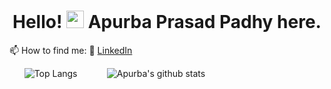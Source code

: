 <h1 align="center">Hello! <img src="https://media.giphy.com/media/hvRJCLFzcasrR4ia7z/giphy.gif" width="28"> Apurba Prasad Padhy here.</h1>


📫 How to find me: 
  :office: [LinkedIn](https://www.linkedin.com/in/apurba-prasad-padhy-7931ab179/)

<!--
**apurba-pp/apurba-pp** is a ✨ _special_ ✨ repository because its `README.md` (this file) appears on your GitHub profile.

Here are some ideas to get you started:

- 🔭 I’m currently working on ...
- 🌱 I’m currently learning ...
- 👯 I’m looking to collaborate on ...
- 🤔 I’m looking for help with ...
- 💬 Ask me about ...
- 📫 How to reach me: ...
- 😄 Pronouns: ...
- ⚡ Fun fact: ...
-->
&nbsp;	&nbsp;	&nbsp; ![Top Langs](https://github-readme-stats.vercel.app/api/top-langs/?username=apurba-pp) 	&nbsp;	&nbsp;	&nbsp;	&nbsp;	&nbsp;	&nbsp;![Apurba's github stats](https://github-readme-stats.vercel.app/api?username=apurba-pp&count_private=true&show_icons=true&theme=radical&hide_rank=false)
